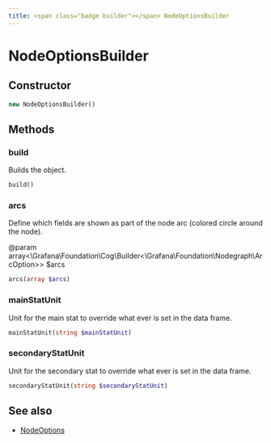 ```yaml
---
title: <span class="badge builder"></span> NodeOptionsBuilder
---
```

# <span class="badge builder"></span> NodeOptionsBuilder

## Constructor

```php
new NodeOptionsBuilder()
```
## Methods

### <span class="badge object-method"></span> build

Builds the object.

```php
build()
```

### <span class="badge object-method"></span> arcs

Define which fields are shown as part of the node arc (colored circle around the node).

@param array<\Grafana\Foundation\Cog\Builder<\Grafana\Foundation\Nodegraph\ArcOption>> $arcs

```php
arcs(array $arcs)
```

### <span class="badge object-method"></span> mainStatUnit

Unit for the main stat to override what ever is set in the data frame.

```php
mainStatUnit(string $mainStatUnit)
```

### <span class="badge object-method"></span> secondaryStatUnit

Unit for the secondary stat to override what ever is set in the data frame.

```php
secondaryStatUnit(string $secondaryStatUnit)
```

## See also

 * <span class="badge object-type-class"></span> [NodeOptions](./object-NodeOptions.md)
